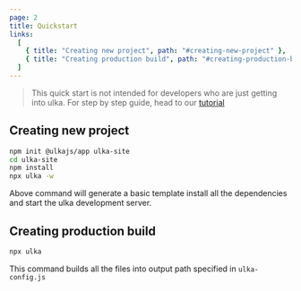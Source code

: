 ```yaml
---
page: 2
title: Quickstart
links:
  [
    { title: "Creating new project", path: "#creating-new-project" },
    { title: "Creating production build", path: "#creating-production-build" },
  ]
---
```


> This quick start is not intended for developers who are just getting into ulka. For step by step guide, head to our [tutorial](/tutorial)

## Creating new project

```sh
npm init @ulkajs/app ulka-site
cd ulka-site
npm install
npx ulka -w
```

Above command will generate a basic template install all the dependencies and start the ulka development server.

## Creating production build

```sh
npx ulka
```

This command builds all the files into output path specified in `ulka-config.js`
